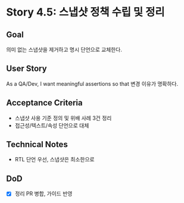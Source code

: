 # Story 4.5: 스냅샷 정책 수립 및 정리

## Goal
의미 없는 스냅샷을 제거하고 명시 단언으로 교체한다.

## User Story
As a QA/Dev, I want meaningful assertions so that 변경 이유가 명확하다.

## Acceptance Criteria
- 스냅샷 사용 기준 정의 및 위배 사례 3건 정리
- 접근성/텍스트/속성 단언으로 대체

## Technical Notes
- RTL 단언 우선, 스냅샷은 최소한으로

## DoD
- [x] 정리 PR 병합, 가이드 반영
